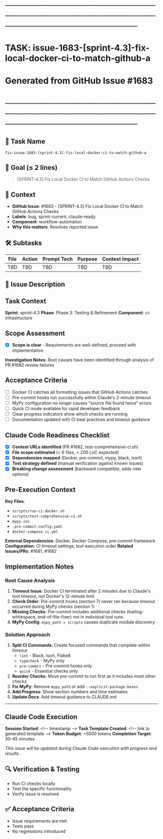 # ────────────────────────────────────────────────────────────────────────
# TASK: issue-1683-[sprint-4.3]-fix-local-docker-ci-to-match-github-a
# Generated from GitHub Issue #1683
# ────────────────────────────────────────────────────────────────────────

## 📌 Task Name
`fix-issue-1683-[sprint-4.3]-fix-local-docker-ci-to-match-github-a`

## 🎯 Goal (≤ 2 lines)
> [SPRINT-4.3] Fix Local Docker CI to Match GitHub Actions Checks

## 🧠 Context
- **GitHub Issue**: #1683 - [SPRINT-4.3] Fix Local Docker CI to Match GitHub Actions Checks
- **Labels**: bug, sprint-current, claude-ready
- **Component**: workflow-automation
- **Why this matters**: Resolves reported issue

## 🛠️ Subtasks
| File | Action | Prompt Tech | Purpose | Context Impact |
|------|--------|-------------|---------|----------------|
| TBD | TBD | TBD | TBD | TBD |

## 📝 Issue Description
## Task Context
**Sprint**: sprint-4.3
**Phase**: Phase 3: Testing & Refinement
**Component**: ci-infrastructure

## Scope Assessment
- [x] **Scope is clear** - Requirements are well-defined, proceed with implementation

**Investigation Notes**: Root causes have been identified through analysis of PR #1682 review failures

## Acceptance Criteria
- [ ] Docker CI catches all formatting issues that GitHub Actions catches
- [ ] Pre-commit hooks run successfully within Claude's 2-minute timeout
- [ ] MyPy configuration no longer causes "source file found twice" errors
- [ ] Quick CI mode available for rapid developer feedback
- [ ] Clear progress indicators show which checks are running
- [ ] Documentation updated with CI best practices and timeout guidance

## Claude Code Readiness Checklist
- [x] **Context URLs identified** (PR #1682, test-comprehensive-ci.sh)
- [x] **File scope estimated** (< 6 files, < 200 LoC expected)
- [x] **Dependencies mapped** (Docker, pre-commit, mypy, black, isort)
- [x] **Test strategy defined** (manual verification against known issues)
- [x] **Breaking change assessment** (backward compatible, adds new options)

## Pre-Execution Context
**Key Files**: 
- `scripts/run-ci-docker.sh`
- `scripts/test-comprehensive-ci.sh`
- `mypy.ini`
- `.pre-commit-config.yaml`
- `docker-compose.ci.yml`

**External Dependencies**: Docker, Docker Compose, pre-commit framework
**Configuration**: CI timeout settings, tool execution order
**Related Issues/PRs**: #1681, #1682

## Implementation Notes
### Root Cause Analysis
1. **Timeout Issue**: Docker CI terminated after 2 minutes due to Claude's tool timeout, not Docker's 12-minute limit
2. **Check Order**: Pre-commit hooks (section 7) never ran because timeout occurred during MyPy checks (section 1)
3. **Missing Checks**: Pre-commit includes additional checks (trailing-whitespace, end-of-file-fixer) not in individual tool runs
4. **MyPy Config**: `mypy_path = scripts` causes duplicate module discovery

### Solution Approach
1. **Split CI Commands**: Create focused commands that complete within timeout
   - `lint` - Black, isort, Flake8
   - `typecheck` - MyPy only
   - `pre-commit` - Pre-commit hooks only
   - `quick` - Essential checks only
2. **Reorder Checks**: Move pre-commit to run first as it includes most other checks
3. **Fix MyPy**: Remove `mypy_path` or add `--explicit-package-bases`
4. **Add Progress**: Show section numbers and time estimates
5. **Update Docs**: Add timeout guidance to CLAUDE.md

---

## Claude Code Execution
**Session Started**: <\!-- timestamp -->
**Task Template Created**: <\!-- link to generated template -->
**Token Budget**: ~5000 tokens
**Completion Target**: 30-45 minutes

_This issue will be updated during Claude Code execution with progress and results._

## 🔍 Verification & Testing
- Run CI checks locally
- Test the specific functionality
- Verify issue is resolved

## ✅ Acceptance Criteria
- Issue requirements are met
- Tests pass
- No regressions introduced
